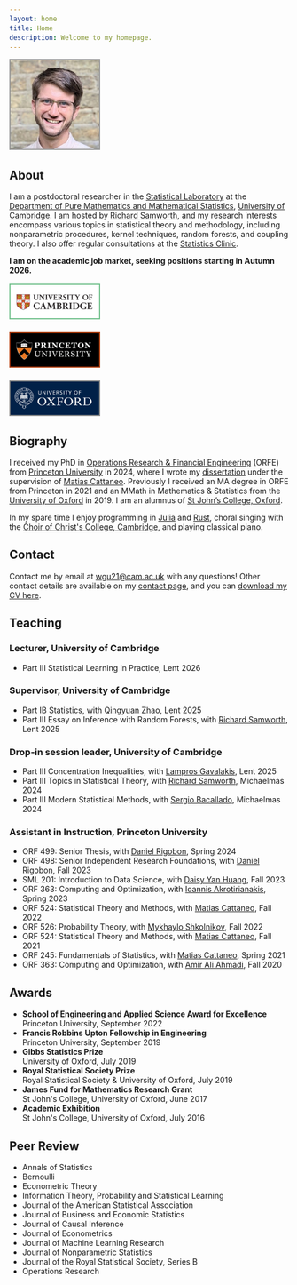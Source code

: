 ```yaml
---
layout: home
title: Home
description: Welcome to my homepage.
---
```


<div class="frame">

<a href="/">
<img
style="width: 160px; border: 2px solid #999999; margin-top: 0px"
src="/assets/general/profile_cambridge.jpg">
</a>

</div>

<h2> About </h2>

I am a postdoctoral researcher in the
<a href="http://www.statslab.cam.ac.uk/">
Statistical Laboratory</a>
at the
<a href="https://www.dpmms.cam.ac.uk/">
Department of Pure Mathematics and Mathematical Statistics</a>,
<a href="https://www.cam.ac.uk/">
University of Cambridge</a>.
I am hosted by
<a href="http://www.statslab.cam.ac.uk/~rjs57/">
Richard Samworth</a>,
and my research interests encompass various topics in statistical
theory and methodology, including nonparametric procedures,
kernel techniques,
random forests, and coupling theory. I also offer regular consultations at the
[Statistics Clinic](http://www.statslab.cam.ac.uk/clinic).

**I am on the academic job market,
seeking positions starting in Autumn 2026.**

<div class="frame">

<a href="https://www.cam.ac.uk">
<img
style="width: 160px; border: 2px solid #73c18d; margin-top: 2px;"
src="/assets/general/cambridge_logo.png">
</a>

<br>

<a href="https://www.princeton.edu">
<img
style="width: 160px; border: 2px solid #ac3e0f; margin-top: 20px;"
src="/assets/general/princeton_logo.png">
</a>

<br>

<a href="https://www.ox.ac.uk">
<img
style="width: 160px; border: 2px solid #888888; margin-top: 20px;"
src="/assets/general/oxford_logo.png">
</a>

<br>

</div>

<h2> Biography </h2>

I received my PhD in
<a href="https://orfe.princeton.edu/">
Operations Research & Financial Engineering</a>
(ORFE) from
<a href="https://www.princeton.edu/">Princeton University</a>
in 2024, where I wrote my
<a href = "https://github.com/WGUNDERWOOD/phd-dissertation/">dissertation</a>
under the supervision of
<a href="https://cattaneo.princeton.edu">Matias Cattaneo</a>.
Previously I received an MA degree in ORFE
from Princeton in 2021 and an
MMath in Mathematics & Statistics from the
<a href="http://www.ox.ac.uk/">University of Oxford</a>
in 2019. I am an alumnus of
<a href="https://www.sjc.ox.ac.uk/">St John’s College, Oxford</a>.

In my spare time I enjoy
programming in [Julia](https://julialang.org/) and
[Rust](https://www.rust-lang.org/),
choral singing with the
[Choir of Christ's College, Cambridge](https://www.christs.cam.ac.uk/choir),
and playing classical piano.

<h2> Contact </h2>

Contact me by email at
<a href="mailto:wgu21@cam.ac.uk">wgu21@cam.ac.uk</a>
with any questions!
Other contact details are available
on my
<a href="/contact/">contact page</a>,
and you can
<a href="https://github.com/WGUNDERWOOD/wgu-cv/blob/main/WGUnderwood.pdf">
download my CV here</a>.

<h2> Teaching </h2>

<h3> Lecturer, University of Cambridge </h3>

<ul>

<li>
Part III Statistical Learning in Practice,
Lent 2026
</li>

</ul>

<h3> Supervisor, University of Cambridge </h3>

<ul>

<li>
Part IB Statistics, with
<a href="http://www.statslab.cam.ac.uk/~qz280/">
Qingyuan Zhao</a>,
Lent 2025
</li>

<li>
Part III Essay on Inference with Random Forests, with
<a href="http://www.statslab.cam.ac.uk/~rjs57/">
Richard Samworth</a>,
Lent 2025
</li>

</ul>

<h3> Drop-in session leader, University of Cambridge </h3>

<ul>

<li>
Part III Concentration Inequalities, with
<a href="https://www.dpmms.cam.ac.uk/~lg560/index.html">
Lampros Gavalakis</a>,
Lent 2025
</li>

<li>
Part III Topics in Statistical Theory, with
<a href="http://www.statslab.cam.ac.uk/~rjs57/">
Richard Samworth</a>,
Michaelmas 2024
</li>

<li>
Part III Modern Statistical Methods, with
<a href="http://www.statslab.cam.ac.uk/~sb2116/">
Sergio Bacallado</a>,
Michaelmas 2024
</li>

</ul>

<h3> Assistant in Instruction, Princeton University </h3>

<ul>

<li>
ORF 499: Senior Thesis, with
<a href="https://drigobon.com/">
Daniel Rigobon</a>,
Spring 2024
</li>

<li>
ORF 498: Senior Independent Research Foundations, with
<a href="https://drigobon.com/">
Daniel Rigobon</a>,
Fall 2023
</li>

<li>
SML 201: Introduction to Data Science, with
<a href="https://csml.princeton.edu/people/daisy-yan-huang">
Daisy Yan Huang</a>,
Fall 2023
</li>

<li>
ORF 363: Computing and Optimization, with
<a href="https://orfe.princeton.edu/people/ioannis-akrotirianakis">
Ioannis Akrotirianakis</a>,
Spring 2023
</li>

<li>
ORF 524: Statistical Theory and Methods, with
<a href="https://cattaneo.princeton.edu">Matias Cattaneo</a>,
Fall 2022
</li>

<li>
ORF 526: Probability Theory, with
<a href="http://mykhaylo.princeton.edu/">Mykhaylo Shkolnikov</a>,
Fall 2022
</li>

<li>
ORF 524: Statistical Theory and Methods, with
<a href="https://cattaneo.princeton.edu">Matias Cattaneo</a>,
Fall 2021
</li>

<li>
ORF 245: Fundamentals of Statistics, with
<a href="https://cattaneo.princeton.edu">Matias Cattaneo</a>,
Spring 2021
</li>

<li>
ORF 363: Computing and Optimization, with
<a href="http://aaa.princeton.edu/">Amir Ali Ahmadi</a>,
Fall 2020
</li>
</ul>

<h2> Awards </h2>

<ul>
<li>
<strong>
School of Engineering and Applied Science Award for Excellence
</strong> <br>
Princeton University,
September 2022
</li>

<li>
<strong>
Francis Robbins Upton Fellowship in Engineering
</strong> <br>
Princeton University,
September 2019
</li>

<li>
<strong>
Gibbs Statistics Prize
</strong> <br>
University of Oxford,
July 2019
</li>

<li>
<strong>
Royal Statistical Society Prize
</strong> <br>
Royal Statistical Society & University of Oxford,
July 2019
</li>

<li>
<strong>
James Fund for Mathematics Research Grant
</strong> <br>
St John's College, University of Oxford,
June 2017
</li>

<li>
<strong>
Academic Exhibition
</strong> <br>
St John's College, University of Oxford,
July 2016
</li>
</ul>

<h2> Peer Review </h2>
<ul>

<li> Annals of Statistics </li>

<li> Bernoulli </li>

<li> Econometric Theory </li>

<li> Information Theory, Probability and Statistical Learning </li>

<li> Journal of the American Statistical Association </li>

<li> Journal of Business and Economic Statistics </li>

<li> Journal of Causal Inference </li>

<li> Journal of Econometrics </li>

<li> Journal of Machine Learning Research </li>

<li> Journal of Nonparametric Statistics </li>

<li> Journal of the Royal Statistical Society, Series B </li>

<li> Operations Research </li>

</ul>
